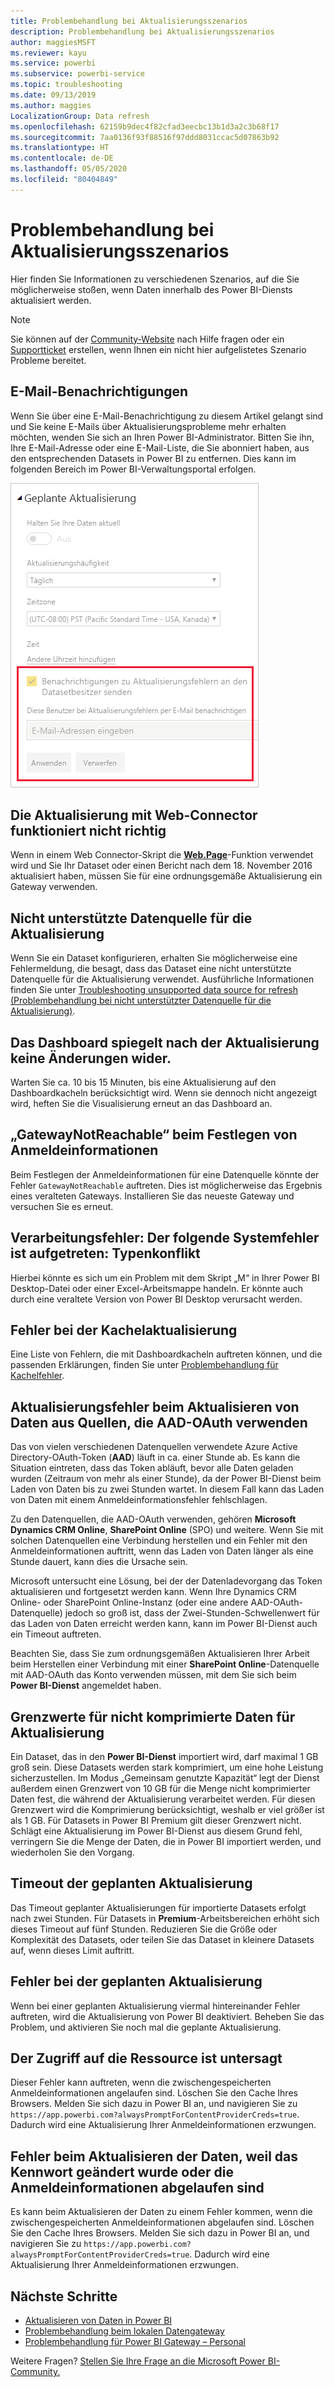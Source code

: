 ```yaml
---
title: Problembehandlung bei Aktualisierungsszenarios
description: Problembehandlung bei Aktualisierungsszenarios
author: maggiesMSFT
ms.reviewer: kayu
ms.service: powerbi
ms.subservice: powerbi-service
ms.topic: troubleshooting
ms.date: 09/13/2019
ms.author: maggies
LocalizationGroup: Data refresh
ms.openlocfilehash: 62159b9dec4f82cfad3eecbc13b1d3a2c3b68f17
ms.sourcegitcommit: 7aa0136f93f88516f97ddd8031ccac5d07863b92
ms.translationtype: HT
ms.contentlocale: de-DE
ms.lasthandoff: 05/05/2020
ms.locfileid: "80404849"
---
```

# <a name="troubleshooting-refresh-scenarios"></a>Problembehandlung bei Aktualisierungsszenarios

Hier finden Sie Informationen zu verschiedenen Szenarios, auf die Sie möglicherweise stoßen, wenn Daten innerhalb des Power BI-Diensts aktualisiert werden.

> [!NOTE]
> Sie können auf der [Community-Website](https://community.powerbi.com/) nach Hilfe fragen oder ein [Supportticket](https://powerbi.microsoft.com/support/) erstellen, wenn Ihnen ein nicht hier aufgelistetes Szenario Probleme bereitet.
>
>

## <a name="email-notifications"></a>E-Mail-Benachrichtigungen

Wenn Sie über eine E-Mail-Benachrichtigung zu diesem Artikel gelangt sind und Sie keine E-Mails über Aktualisierungsprobleme mehr erhalten möchten, wenden Sie sich an Ihren Power BI-Administrator. Bitten Sie ihn, Ihre E-Mail-Adresse oder eine E-Mail-Liste, die Sie abonniert haben, aus den entsprechenden Datasets in Power BI zu entfernen. Dies kann im folgenden Bereich im Power BI-Verwaltungsportal erfolgen.

![E-Mail für Aktualisierungsbenachrichtigungen](media/refresh-troubleshooting-refresh-scenarios/refresh-email.png)

## <a name="refresh-using-web-connector-doesnt-work-properly"></a>Die Aktualisierung mit Web-Connector funktioniert nicht richtig

Wenn in einem Web Connector-Skript die [**Web.Page**](https://msdn.microsoft.com/library/mt260924.aspx)-Funktion verwendet wird und Sie Ihr Dataset oder einen Bericht nach dem 18. November 2016 aktualisiert haben, müssen Sie für eine ordnungsgemäße Aktualisierung ein Gateway verwenden.

## <a name="unsupported-data-source-for-refresh"></a>Nicht unterstützte Datenquelle für die Aktualisierung

Wenn Sie ein Dataset konfigurieren, erhalten Sie möglicherweise eine Fehlermeldung, die besagt, dass das Dataset eine nicht unterstützte Datenquelle für die Aktualisierung verwendet. Ausführliche Informationen finden Sie unter [Troubleshooting unsupported data source for refresh (Problembehandlung bei nicht unterstützter Datenquelle für die Aktualisierung)](service-admin-troubleshoot-unsupported-data-source-for-refresh.md).

## <a name="dashboard-doesnt-reflect-changes-after-refresh"></a>Das Dashboard spiegelt nach der Aktualisierung keine Änderungen wider.

Warten Sie ca. 10 bis 15 Minuten, bis eine Aktualisierung auf den Dashboardkacheln berücksichtigt wird. Wenn sie dennoch nicht angezeigt wird, heften Sie die Visualisierung erneut an das Dashboard an.

## <a name="gatewaynotreachable-when-setting-credentials"></a>„GatewayNotReachable“ beim Festlegen von Anmeldeinformationen

Beim Festlegen der Anmeldeinformationen für eine Datenquelle könnte der Fehler `GatewayNotReachable` auftreten. Dies ist möglicherweise das Ergebnis eines veralteten Gateways. Installieren Sie das neueste Gateway und versuchen Sie es erneut.

## <a name="processing-error-the-following-system-error-occurred-type-mismatch"></a>Verarbeitungsfehler: Der folgende Systemfehler ist aufgetreten: Typenkonflikt

Hierbei könnte es sich um ein Problem mit dem Skript „M“ in Ihrer Power BI Desktop-Datei oder einer Excel-Arbeitsmappe handeln. Er könnte auch durch eine veraltete Version von Power BI Desktop verursacht werden.

## <a name="tile-refresh-errors"></a>Fehler bei der Kachelaktualisierung

Eine Liste von Fehlern, die mit Dashboardkacheln auftreten können, und die passenden Erklärungen, finden Sie unter [Problembehandlung für Kachelfehler](refresh-troubleshooting-tile-errors.md).

## <a name="refresh-fails-when-updating-data-from-sources-that-use-aad-oauth"></a>Aktualisierungsfehler beim Aktualisieren von Daten aus Quellen, die AAD-OAuth verwenden

Das von vielen verschiedenen Datenquellen verwendete Azure Active Directory-OAuth-Token (**AAD**) läuft in ca. einer Stunde ab. Es kann die Situation eintreten, dass das Token abläuft, bevor alle Daten geladen wurden (Zeitraum von mehr als einer Stunde), da der Power BI-Dienst beim Laden von Daten bis zu zwei Stunden wartet. In diesem Fall kann das Laden von Daten mit einem Anmeldeinformationsfehler fehlschlagen.

Zu den Datenquellen, die AAD-OAuth verwenden, gehören **Microsoft Dynamics CRM Online**, **SharePoint Online** (SPO) und weitere. Wenn Sie mit solchen Datenquellen eine Verbindung herstellen und ein Fehler mit den Anmeldeinformationen auftritt, wenn das Laden von Daten länger als eine Stunde dauert, kann dies die Ursache sein.

Microsoft untersucht eine Lösung, bei der der Datenladevorgang das Token aktualisieren und fortgesetzt werden kann. Wenn Ihre Dynamics CRM Online- oder SharePoint Online-Instanz (oder eine andere AAD-OAuth-Datenquelle) jedoch so groß ist, dass der Zwei-Stunden-Schwellenwert für das Laden von Daten erreicht werden kann, kann im Power BI-Dienst auch ein Timeout auftreten.

Beachten Sie, dass Sie zum ordnungsgemäßen Aktualisieren Ihrer Arbeit beim Herstellen einer Verbindung mit einer **SharePoint Online**-Datenquelle mit AAD-OAuth das Konto verwenden müssen, mit dem Sie sich beim **Power BI-Dienst** angemeldet haben.

## <a name="uncompressed-data-limits-for-refresh"></a>Grenzwerte für nicht komprimierte Daten für Aktualisierung

Ein Dataset, das in den **Power BI-Dienst** importiert wird, darf maximal 1 GB groß sein. Diese Datasets werden stark komprimiert, um eine hohe Leistung sicherzustellen. Im Modus „Gemeinsam genutzte Kapazität“ legt der Dienst außerdem einen Grenzwert von 10 GB für die Menge nicht komprimierter Daten fest, die während der Aktualisierung verarbeitet werden. Für diesen Grenzwert wird die Komprimierung berücksichtigt, weshalb er viel größer ist als 1 GB. Für Datasets in Power BI Premium gilt dieser Grenzwert nicht. Schlägt eine Aktualisierung im Power BI-Dienst aus diesem Grund fehl, verringern Sie die Menge der Daten, die in Power BI importiert werden, und wiederholen Sie den Vorgang.

## <a name="scheduled-refresh-timeout"></a>Timeout der geplanten Aktualisierung

Das Timeout geplanter Aktualisierungen für importierte Datasets erfolgt nach zwei Stunden. Für Datasets in **Premium**-Arbeitsbereichen erhöht sich dieses Timeout auf fünf Stunden. Reduzieren Sie die Größe oder Komplexität des Datasets, oder teilen Sie das Dataset in kleinere Datasets auf, wenn dieses Limit auftritt.

## <a name="scheduled-refresh-failures"></a>Fehler bei der geplanten Aktualisierung

Wenn bei einer geplanten Aktualisierung viermal hintereinander Fehler auftreten, wird die Aktualisierung von Power BI deaktiviert. Beheben Sie das Problem, und aktivieren Sie noch mal die geplante Aktualisierung.

## <a name="access-to-the-resource-is-forbidden"></a>Der Zugriff auf die Ressource ist untersagt  

Dieser Fehler kann auftreten, wenn die zwischengespeicherten Anmeldeinformationen angelaufen sind. Löschen Sie den Cache Ihres Browsers. Melden Sie sich dazu in Power BI an, und navigieren Sie zu `https://app.powerbi.com?alwaysPromptForContentProviderCreds=true`. Dadurch wird eine Aktualisierung Ihrer Anmeldeinformationen erzwungen.

## <a name="data-refresh-failure-because-of-password-change-or-expired-credentials"></a>Fehler beim Aktualisieren der Daten, weil das Kennwort geändert wurde oder die Anmeldeinformationen abgelaufen sind

Es kann beim Aktualisieren der Daten zu einem Fehler kommen, wenn die zwischengespeicherten Anmeldeinformationen abgelaufen sind. Löschen Sie den Cache Ihres Browsers. Melden Sie sich dazu in Power BI an, und navigieren Sie zu `https://app.powerbi.com?alwaysPromptForContentProviderCreds=true`. Dadurch wird eine Aktualisierung Ihrer Anmeldeinformationen erzwungen.

## <a name="next-steps"></a>Nächste Schritte

- [Aktualisieren von Daten in Power BI](refresh-data.md)  
- [Problembehandlung beim lokalen Datengateway](service-gateway-onprem-tshoot.md)  
- [Problembehandlung für Power BI Gateway – Personal](service-admin-troubleshooting-power-bi-personal-gateway.md)  

Weitere Fragen? [Stellen Sie Ihre Frage an die Microsoft Power BI-Community.](https://community.powerbi.com/)


